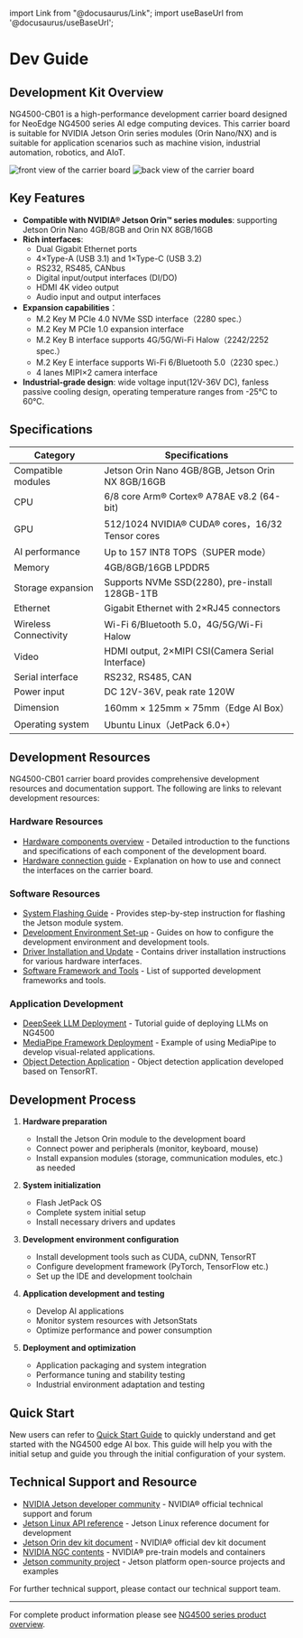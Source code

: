 import Link from "@docusaurus/Link";
import useBaseUrl from '@docusaurus/useBaseUrl';

# Dev Guide
## Development Kit Overview

NG4500-CB01 is a high-performance development carrier board designed for NeoEdge NG4500 series AI edge computing devices. This carrier board is suitable for NVIDIA Jetson Orin series modules (Orin Nano/NX) and is suitable for application scenarios such as machine vision, industrial automation, robotics, and AIoT.

<div style={{ display: 'grid', gridTemplateColumns: '1fr 1fr', gap: '20px', justifyContent: 'center', alignItems: 'center' }}>
  <img src={useBaseUrl('/img/Board/NG4500-CB01_1.png')} alt="front view of the carrier board" style={{ height: '300px', objectFit: 'contain', margin: '0 auto' }} />
  <img src={useBaseUrl('/img/Board/NG4500-CB01_2.png')} alt="back view of the carrier board" style={{ height: '300px', objectFit: 'contain', margin: '0 auto' }} />
</div>

## Key Features

- **Compatible with NVIDIA® Jetson Orin™  series modules**: supporting Jetson Orin Nano 4GB/8GB and Orin NX 8GB/16GB
- **Rich interfaces**:
  - Dual Gigabit Ethernet ports
  - 4×Type-A (USB 3.1) and 1×Type-C (USB 3.2)
  - RS232, RS485, CANbus
  - Digital input/output interfaces (DI/DO)
  - HDMI 4K video output
  - Audio input and output interfaces
- **Expansion capabilities**：
  - M.2 Key M PCIe 4.0 NVMe SSD interface（2280 spec.）
  - M.2 Key M PCIe 1.0 expansion interface
  - M.2 Key B interface supports 4G/5G/Wi-Fi Halow（2242/2252 spec.）
  - M.2 Key E interface supports Wi-Fi 6/Bluetooth 5.0（2230 spec.）
  - 4 lanes MIPI×2 camera interface
- **Industrial-grade design**: wide voltage input(12V-36V DC), fanless passive cooling design, operating temperature ranges from -25°C to 60°C.

## Specifications

| Category | Specifications |
|---------|------|
| Compatible modules | Jetson Orin Nano 4GB/8GB, Jetson Orin NX 8GB/16GB |
| CPU | 6/8 core Arm® Cortex® A78AE v8.2 (64-bit) |
| GPU | 512/1024 NVIDIA® CUDA® cores，16/32 Tensor cores |
| AI performance | Up to 157 INT8 TOPS（SUPER mode） |
| Memory | 4GB/8GB/16GB LPDDR5 |
| Storage expansion | Supports NVMe SSD(2280), pre-install 128GB-1TB |
|Ethernet | Gigabit Ethernet with 2×RJ45 connectors |
| Wireless Connectivity | Wi-Fi 6/Bluetooth 5.0，4G/5G/Wi-Fi Halow |
| Video | HDMI output, 2×MIPI CSI(Camera Serial Interface)|
| Serial interface | RS232, RS485, CAN |
| Power input | DC 12V-36V, peak rate 120W |
| Dimension | 160mm × 125mm × 75mm（Edge AI Box） |
| Operating system | Ubuntu Linux（JetPack 6.0+） |

## Development Resources

NG4500-CB01 carrier board provides comprehensive development resources and documentation support. The following are links to relevant development resources:

### Hardware Resources
- [Hardware components overview](./1-hardware-guide/0-components-overview.md) - Detailed introduction to the functions and specifications of each component of the development board.
- [Hardware connection guide](./1-hardware-guide/1-hardware-connection.md) - Explanation on how to use and connect the interfaces on the carrier board.

### Software Resources
- [System Flashing Guide](./2-software-guide/0-system-flashing-and-initialization.md) - Provides step-by-step instruction for flashing the Jetson module system.
- [Development Environment Set-up](./2-software-guide/1-development-environment-setup.md) - Guides on how to configure the development environment and development tools.
- [Driver Installation and Update](./2-software-guide/1-driver-installation-and-updates/0-interface-and-modules-configure.md)  - Contains driver installation instructions for various hardware interfaces.
- [Software Framework and Tools](./2-software-guide/3-software-frameworks-and-tools/0-docker.md) - List of supported development frameworks and tools.

### Application Development
- [DeepSeek LLM Deployment](../3-application-guide/1-deepseek-r1.md) - Tutorial guide of deploying LLMs on NG4500
- [MediaPipe Framework Deployment](../3-application-guide/2-mediapipe.md) - Example of using MediaPipe to develop visual-related applications.
- [Object Detection Application](../3-application-guide/3-object-detection.md) - Object detection application developed based on TensorRT.

## Development Process

1. **Hardware preparation**
   - Install the Jetson Orin module to the development board
   - Connect power and peripherals (monitor, keyboard, mouse)
   - Install expansion modules (storage, communication modules, etc.) as needed

2. **System initialization**
   - Flash JetPack OS
   - Complete system initial setup
   - Install necessary drivers and updates

3. **Development environment configuration**
   - Install development tools such as CUDA, cuDNN, TensorRT
   - Configure development framework (PyTorch, TensorFlow etc.)
   - Set up the IDE and development toolchain

4. **Application development and testing**
   - Develop AI applications
   - Monitor system resources with JetsonStats
   - Optimize performance and power consumption

5. **Deployment and optimization**
   - Application packaging and system integration
   - Performance tuning and stability testing
   - Industrial environment adaptation and testing

## Quick Start

New users can refer to [Quick Start Guide](../1-quick-start.md) to quickly understand and get started with the NG4500 edge AI box. This guide will help you with the initial setup and guide you through the initial configuration of your system.

## Technical Support and Resource

- [NVIDIA Jetson developer community](https://forums.developer.nvidia.com/c/agx-autonomous-machines/jetson-embedded-systems/70) - NVIDIA® official technical support and forum
- [Jetson Linux API reference](https://docs.nvidia.com/jetson/l4t/) - Jetson Linux reference document for development
- [Jetson Orin dev kit document](https://developer.nvidia.com/embedded/jetson-orin-nano-devkit) - NVIDIA® official dev kit document
- [NVIDIA NGC contents](https://catalog.ngc.nvidia.com/) - NVIDIA® pre-train models and containers
- [Jetson community project](https://github.com/dusty-nv/jetson-inference) - Jetson platform open-source projects and examples

For further technical support, please contact our technical support team.

---

For complete product information please see [NG4500 series product overview](../0-overview.md).
